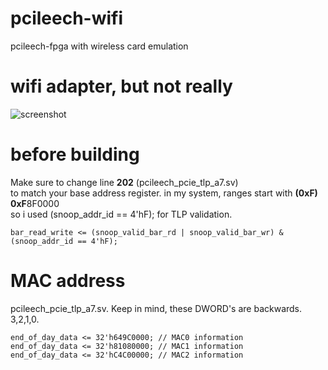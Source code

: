 # pcileech-wifi
pcileech-fpga with wireless card emulation

# wifi adapter, but not really
![screenshot](https://i.imgur.com/Ri9IEXb.png)

# before building
Make sure to change line **202** (pcileech_pcie_tlp_a7.sv)  
to match your base address register. in my system, ranges start with **(0xF)** **0xF**8F0000  
so i used (snoop_addr_id == 4'hF); for TLP validation.

```
bar_read_write <= (snoop_valid_bar_rd | snoop_valid_bar_wr) & (snoop_addr_id == 4'hF);
```

# MAC address
pcileech_pcie_tlp_a7.sv. Keep in mind, these DWORD's are backwards. 3,2,1,0.
```
end_of_day_data <= 32'h649C0000; // MAC0 information
end_of_day_data <= 32'h81080000; // MAC1 information
end_of_day_data <= 32'hC4C00000; // MAC2 information
```

